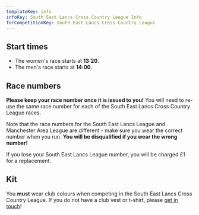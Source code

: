 ```yaml
---
templateKey: info
infoKey: South East Lancs Cross Country League Info
forCompetitionKey: South East Lancs Cross Country League
---
```

## Start times

* The women's race starts at **13:20**.
* The men's race starts at **14:00**.

## Race numbers

**Please keep your race number once it is issued to you!** You will need to re-use the same race number for each of the South East Lancs Cross Country League races.

Note that the race numbers for the South East Lancs League and Manchester Area League are different - make sure you wear the correct number when you run. **You will be disqualified if you wear the wrong number!**

If you lose your South East Lancs League number, you will be charged £1 for a replacement.

## Kit

You **must** wear club colours when competing in the South East Lancs Cross Country League. If you do not have a club vest or t-shirt, please [get in touch](/contact)!
